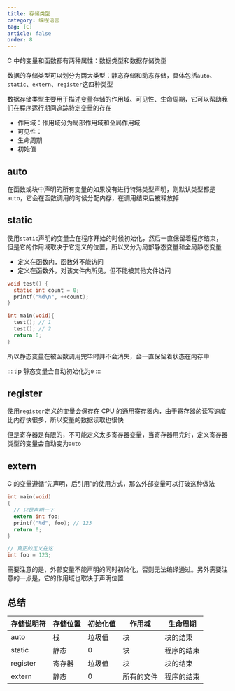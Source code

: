 ```yaml
---
title: 存储类型
category: 编程语言
tag: [C]
article: false
order: 8
---
```


C 中的变量和函数都有两种属性：数据类型和数据存储类型

数据的存储类型可以划分为两大类型：静态存储和动态存储，具体包括`auto`、`static`、`extern`、`register`这四种类型

数据存储类型主要用于描述变量存储的作用域、可见性、生命周期，它可以帮助我们在程序运行期间追踪特定变量的存在

+ 作用域：作用域分为局部作用域和全局作用域
+ 可见性：
+ 生命周期
+ 初始值

## auto

在函数或块中声明的所有变量的如果没有进行特殊类型声明，则默认类型都是`auto`，它会在函数调用的时候分配内存，在调用结束后被释放掉

## static

使用`static`声明的变量会在程序开始的时候初始化，然后一直保留着程序结束，但是它的作用域取决于它定义的位置，所以又分为局部静态变量和全局静态变量

+ 定义在函数内，函数外不能访问
+ 定义在函数外，对该文件内所见，但不能被其他文件访问

```c
void test() {
  static int count = 0;
  printf("%d\n", ++count);
}

int main(void){
  test(); // 1
  test(); // 2
  return 0;
}
```

所以静态变量在被函数调用完毕时并不会消失，会一直保留着状态在内存中

::: tip
静态变量会自动初始化为`0`
:::

## register

使用`register`定义的变量会保存在 CPU 的通用寄存器内，由于寄存器的读写速度比内存快很多，所以变量的数据读取也很快

但是寄存器是有限的，不可能定义太多寄存器变量，当寄存器用完时，定义寄存器类型的变量会自动变为`auto`

## extern

C 的变量遵循“先声明，后引用”的使用方式，那么外部变量可以打破这种做法

```c
int main(void)
{
  // 只是声明一下
  extern int foo;
  printf("%d", foo); // 123
  return 0;
}

// 真正的定义在这
int foo = 123;
```

需要注意的是，外部变量不能声明的同时初始化，否则无法编译通过。另外需要注意的一点是，它的作用域也取决于声明位置

## 总结

| 存储说明符 | 存储位置 | 初始化值 | 作用域     | 生命周期   |
| ---------- | -------- | -------- | ---------- | ---------- |
| auto       | 栈       | 垃圾值   | 块         | 块的结束   |
| static     | 静态     | 0        | 块         | 程序的结束 |
| register   | 寄存器   | 垃圾值   | 块         | 块的结束   |
| extern     | 静态     | 0        | 所有的文件 | 程序的结束 |
